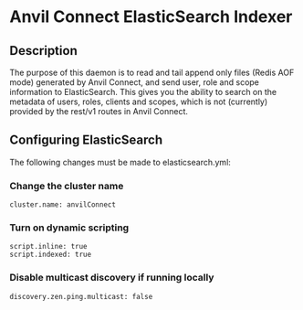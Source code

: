# Anvil Connect ElasticSearch Indexer

## Description

The purpose of this daemon is to read and tail append only files (Redis AOF mode) generated by Anvil Connect, and send user, role and scope information to ElasticSearch. This gives you the ability to search on the metadata of users, roles, clients and scopes, which is not (currently) provided by the rest/v1 routes in Anvil Connect.

## Configuring ElasticSearch

The following changes must be made to elasticsearch.yml:

### Change the cluster name

```
cluster.name: anvilConnect
```

### Turn on dynamic scripting

```
script.inline: true
script.indexed: true

```

### Disable multicast discovery if running locally

```
discovery.zen.ping.multicast: false
```